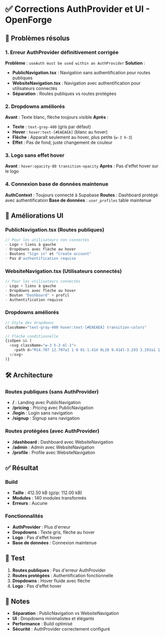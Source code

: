 # ✅ Corrections AuthProvider et UI - OpenForge

## 🔧 Problèmes résolus

### **1. Erreur AuthProvider définitivement corrigée**
**Problème** : `useAuth must be used within an AuthProvider`
**Solution** : 
- **PublicNavigation.tsx** : Navigation sans authentification pour routes publiques
- **WebsiteNavigation.tsx** : Navigation avec authentification pour utilisateurs connectés
- **Séparation** : Routes publiques vs routes protégées

### **2. Dropdowns améliorés**
**Avant** : Texte blanc, flèche toujours visible
**Après** : 
- **Texte** : `text-gray-400` (gris par défaut)
- **Hover** : `hover:text-[#EAEAEA]` (blanc au hover)
- **Flèche** : Apparaît seulement au hover, plus petite (`w-3 h-3`)
- **Effet** : Pas de fond, juste changement de couleur

### **3. Logo sans effet hover**
**Avant** : `hover:opacity-80 transition-opacity`
**Après** : Pas d'effet hover sur le logo

### **4. Connexion base de données maintenue**
**AuthContext** : Toujours connecté à Supabase
**Routes** : Dashboard protégé avec authentification
**Base de données** : `user_profiles` table maintenue

## 🎨 Améliorations UI

### **PublicNavigation.tsx (Routes publiques)**
```typescript
// Pour les utilisateurs non connectés
- Logo + liens à gauche
- Dropdowns avec flèche au hover
- Boutons "Sign in" et "Create account"
- Pas d'authentification requise
```

### **WebsiteNavigation.tsx (Utilisateurs connectés)**
```typescript
// Pour les utilisateurs connectés
- Logo + liens à gauche
- Dropdowns avec flèche au hover
- Bouton "Dashboard" + profil
- Authentification requise
```

### **Dropdowns améliorés**
```typescript
// Style des dropdowns
className="text-gray-400 hover:text-[#EAEAEA] transition-colors"

// Flèche conditionnelle
{isOpen && (
  <svg className="w-3 h-3 ml-1">
    <path d="M14.707 12.707a1 1 0 01-1.414 0L10 9.414l-3.293 3.293a1 1 0 01-1.414-1.414l4-4a1 1 0 011.414 0l4 4a1 1 0 010 1.414z"/>
  </svg>
)}
```

## 🛠️ Architecture

### **Routes publiques** (sans AuthProvider)
- **/** : Landing avec PublicNavigation
- **/pricing** : Pricing avec PublicNavigation
- **/login** : Login sans navigation
- **/signup** : Signup sans navigation

### **Routes protégées** (avec AuthProvider)
- **/dashboard** : Dashboard avec WebsiteNavigation
- **/admin** : Admin avec WebsiteNavigation
- **/profile** : Profile avec WebsiteNavigation

## ✅ Résultat

### **Build**
- **Taille** : 412.50 kB (gzip: 112.00 kB)
- **Modules** : 140 modules transformés
- **Erreurs** : Aucune

### **Fonctionnalités**
- **AuthProvider** : Plus d'erreur
- **Dropdowns** : Texte gris, flèche au hover
- **Logo** : Pas d'effet hover
- **Base de données** : Connexion maintenue

## 🧪 Test

1. **Routes publiques** : Pas d'erreur AuthProvider
2. **Routes protégées** : Authentification fonctionnelle
3. **Dropdowns** : Hover fluide avec flèche
4. **Logo** : Pas d'effet hover

## 📝 Notes

- **Séparation** : PublicNavigation vs WebsiteNavigation
- **UI** : Dropdowns minimalistes et élégants
- **Performance** : Build optimisé
- **Sécurité** : AuthProvider correctement configuré
